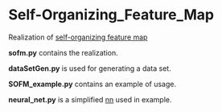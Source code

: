 # Self-Organizing_Feature_Map

Realization of [self-organizing feature map](https://en.wikipedia.org/wiki/Self-organizing_map)

**sofm.py** contains the realization.

**dataSetGen.py** is used for generating a data set.

**SOFM_example.py** contains an example of usage.

**neural_net.py** is a simplified [nn](https://github.com/EmilProkopov/SimpleDeepNN) used in example.
